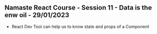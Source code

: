 ## Namaste React Course - Session 11 - Data is the enw oil - 29/01/2023
- React Dev Tool can help us to know state and props of a Component